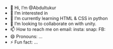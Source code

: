 - 👋 Hi, I’m @Abdultukur
- 👀 I’m interested in 
- 🌱 I’m currently learning HTML & CSS in python
- 💞️ I’m looking to collaborate on with unity.
- 📫 How to reach me on
  email:
  insta:
  snap:
  FB:
- 😄 Pronouns: ...
- ⚡ Fun fact: ...

<!---
Abdultukur/Abdultukur is a ✨ special ✨ repository because its `README.md` (this file) appears on your GitHub profile.
You can click the Preview link to take a look at your changes.
--->
